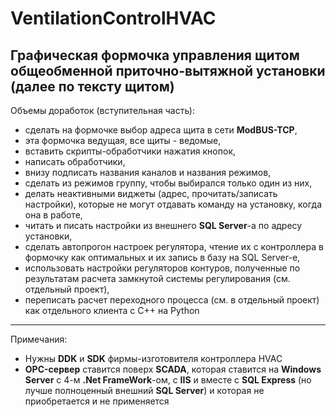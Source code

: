 # VentilationControlHVAC
Графическая формочка управления щитом общеобменной приточно-вытяжной установки (далее по тексту щитом)
----
Объемы доработок (вступительная часть):
 - сделать на формочке выбор адреса щита в сети **ModBUS-TCP**,
 - эта формочка ведущая, все щиты - ведомые,
 - вставить скрипты-обработчики нажатия кнопок,
 - написать обработчики,
 - внизу подписать названия каналов и названия режимов,
 - сделать из режимов группу, чтобы выбирался только один из них,
 - делать неактивными виджеты (адрес, прочитать/записать настройки), которые не могут отдавать команду на установку, когда она в работе,
 - читать и писать настройки из внешнего **SQL Server**-а по адресу установки,
 - сделать автопрогон настроек регулятора, чтение их с контроллера в формочку как оптимальных и их запись в базу на SQL Server-е,
 - использовать настройки регуляторов контуров, полученные по результатам расчета замкнутой системы регулирования (см. отдельный проект),
 - переписать расчет переходного процесса (см. в отдельный проект) как отдельного клиента с C++ на Python

----
Примечания:
 - Нужны **DDK** и **SDK** фирмы-изготовителя контроллера HVAC
 - **OPC-сервер** ставится поверх **SCADA**, которая ставится на **Windows Server** с 4-м **.Net FrameWork**-ом, с **IIS** и вместе с **SQL Express** (но лучше полноценный внешний **SQL Server**) и которая не приобретается и не применяется
 
